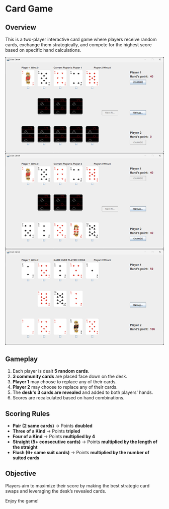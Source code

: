 # Card Game

## Overview
This is a two-player interactive card game where players receive random cards, exchange them strategically, and compete for the highest score based on specific hand calculations.

![game](img/ss1.png)
![game](img/ss2.png)
![game](img/ss3.png)

## Gameplay
1. Each player is dealt **5 random cards**.
2. **3 community cards** are placed face down on the desk.
3. **Player 1** may choose to replace any of their cards.
4. **Player 2** may choose to replace any of their cards.
5. The **desk's 3 cards are revealed** and added to both players' hands.
6. Scores are recalculated based on hand combinations.

## Scoring Rules
- **Pair (2 same cards)** → Points **doubled**
- **Three of a Kind** → Points **tripled**
- **Four of a Kind** → Points **multiplied by 4**
- **Straight (5+ consecutive cards)** → Points **multiplied by the length of the straight**
- **Flush (6+ same suit cards)** → Points **multiplied by the number of suited cards**

## Objective
Players aim to maximize their score by making the best strategic card swaps and leveraging the desk’s revealed cards.

Enjoy the game!



